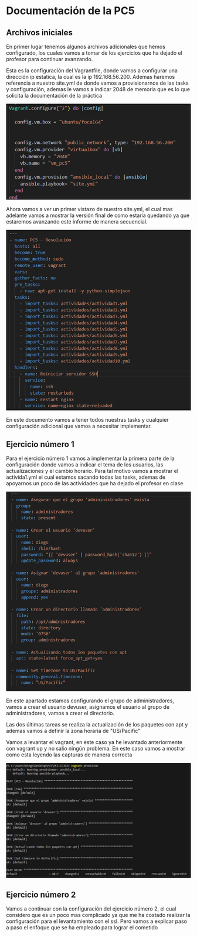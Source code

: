 # Documentación de la PC5 

## Archivos iniciales
En primer lugar tenemos algunos archivos adicionales que hemos configurado, los cuales vamos a tomar de los ejercicios que ha dejado el profesor para continuar avanzando.

Esta es la configuración del Vagrantfile, donde vamos a configurar una dirección ip estatica, la cual es la ip 192.168.56.200. Ademas haremos referencia a nuestro site.yml de donde vamos a provisionarnos de las tasks y configuración, ademas le vamos a indicar 2048 de memoria que es lo que solicita la documentación de la práctica

![Configuración de Vagrantfile](imagenes/foto1.png)

Ahora vamos a ver un primer vistazo de nuestro site.yml, el cual mas adelante vamos a mostrar la versión final de como estaria quedando ya que estaremos avanzando este informe de manera secuencial.

![Configuración de Vagrantfile](imagenes/foto2.png)

En este documento vamos a tener todos nuestras tasks y cualquier configuración adicional que vamos a necesitar implementar.


## Ejercicio número 1

Para el ejercicio número 1 vamos a implementar la primera parte de la configuración donde vamos a indicar el tema de los usuarios, las actualizaciones y el cambio horario. Para tal motivo vamos a mostrar el  activida1.yml el cual estamos sacando todas las tasks, ademas de apoyarnos un poco de las actividades que ha dejado el profesor en clase

![Configuración de Vagrantfile](imagenes/foto3.png)

En este apartado estamos configurando el grupo de administradores, vamos a crear el usuario devuser, asignamos el usuario al grupo de administradores, vamos a crear el directorio.

Las dos últimas tareas se realiza la actualización de los paquetes con apt y ademas vamos a definir la zona horaria de "US/Pacific"

Vamos a levantar el vagrant, en este caso ya he levantado anteriormente con vagrant up y no salio ningún problema. En este caso vamos a mostrar como esta leyendo las capturas de manera correcta

![Configuración de Vagrantfile](imagenes/foto4.png)


## Ejercicio número 2

Vamos a continuar con la configuración del ejercicio número 2, el cual considero que es un poco mas complicado ya que me ha costado realizar la configuración para el levantamiento con el ssl. Pero vamos a explicar paso a paso el enfoque que se ha empleado para lograr el cometido